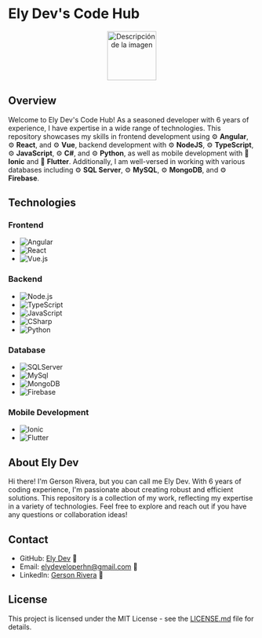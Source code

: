 # Ely Dev's Code Hub
<div style="text-align:center;">
    <img src="https://elydeveloper.online/elydev.webp" alt="Descripción de la imagen" width="100" height="100">
</div>

## Overview

Welcome to Ely Dev's Code Hub! As a seasoned developer with 6 years of experience, I have expertise in a wide range of technologies. This repository showcases my skills in frontend development using ⚙️ **Angular**, ⚙️ **React**, and ⚙️ **Vue**, backend development with ⚙️ **NodeJS**, ⚙️ **TypeScript**, ⚙️ **JavaScript**, ⚙️ **C#**, and ⚙️ **Python**, as well as mobile development with 📱 **Ionic** and 📱 **Flutter**. Additionally, I am well-versed in working with various databases including ⚙️ **SQL Server**, ⚙️ **MySQL**, ⚙️ **MongoDB**, and ⚙️ **Firebase**.

## Technologies

### Frontend
- ![Angular](https://img.shields.io/badge/-Angular-E41152?logo=angular&logoColor=white)
- ![React](https://img.shields.io/badge/-React-09CBEE?logo=React&logoColor=white)
- ![Vue.js](https://img.shields.io/badge/-Vue.js-44AF80?logo=Vue.js&logoColor=white)

### Backend
- ![Node.js](https://img.shields.io/badge/-Node.js-559846?logo=Node.js&logoColor=white)
- ![TypeScript](https://img.shields.io/badge/-Typescript-2F68A6?logo=Typescript&logoColor=white)
- ![JavaScript](https://img.shields.io/badge/-Javascript-E2CF51?logo=Javascript&logoColor=white)
- ![CSharp](https://img.shields.io/badge/-CSharp-9673CA?logo=CSharp&logoColor=white)
- ![Python](https://img.shields.io/badge/-Python-0A556A?logo=Python&logoColor=white)

### Database
- ![SQLServer](https://img.shields.io/badge/-SQLServer-0A556A?logo=SQLServer&logoColor=white)
- ![MySql](https://img.shields.io/badge/-MySql-0A556A?logo=MySql&logoColor=white)
- ![MongoDB](https://img.shields.io/badge/-MongoDB-4CAF50?logo=mongodb&logoColor=white)
- ![Firebase](https://img.shields.io/badge/-Firebase-EBBE42?logo=firebase&logoColor=white)


### Mobile Development
- ![Ionic](https://img.shields.io/badge/-Ionic-2F68A6?logo=Ionic&logoColor=white)
- ![Flutter](https://img.shields.io/badge/-Flutter-4ABBEB?logo=Flutter&logoColor=white)

## About Ely Dev

Hi there! I'm Gerson Rivera, but you can call me Ely Dev. With 6 years of coding experience, I'm passionate about creating robust and efficient solutions. This repository is a collection of my work, reflecting my expertise in a variety of technologies. Feel free to explore and reach out if you have any questions or collaboration ideas!

## Contact

- GitHub: [Ely Dev](https://github.com/ElyDeveloper) 🔗
- Email: elydeveloperhn@gmail.com 📨
- LinkedIn: [Gerson Rivera](https://www.linkedin.com/in/eliezer-rivera-8a33281a4/) 🔗

## License

This project is licensed under the MIT License - see the [LICENSE.md](LICENSE.md) file for details.